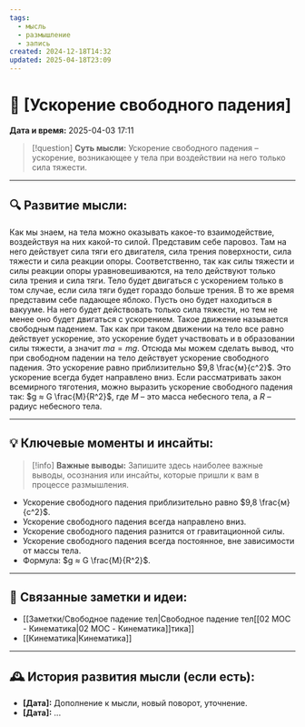 ```yaml
---
tags:
  - мысль
  - размышление
  - запись
created: 2024-12-18T14:32
updated: 2025-04-18T23:09
---
```


# 💭  [Ускорение свободного падения]

**Дата и время:** 2025-04-03 17:11

> [!question] **Суть мысли:**
> Ускорение свободного падения – ускорение, возникающее у тела при воздействии на него только сила тяжести.

---

## 🔍 Развитие мысли:

Как мы знаем, на тела можно оказывать какое-то взаимодействие, воздействуя на них какой-то силой. Представим себе паровоз. Там на него действует сила тяги его двигателя, сила трения поверхности, сила тяжести и сила реакции опоры. Соответственно, так как силы тяжести и силы реакции опоры уравновешиваются, на тело действуют только сила трения и сила тяги. Тело будет двигаться с ускорением только в том случае, если сила тяги будет гораздо больше трения.
В то же время представим себе падающее яблоко. Пусть оно будет находиться в вакууме. На него будет действовать только сила тяжести, но тем не менее оно будет двигаться с ускорением. Такое движение называется свободным падением.
Так как при таком движении на тело все равно действует ускорение, это ускорение будет участвовать и в образовании силы тяжести, а значит $ma = mg$. Отсюда мы можем сделать вывод, что при свободном падении на тело действует ускорение свободного падения. Это ускорение равно приблизительно $9,8 \frac{м}{с^2}$. Это ускорение всегда будет направлено вниз. 
Если рассматривать закон всемирного тяготения, можно выразить ускорение свободного падения так: $g ≈ G \frac{M}{R^2}$, где $M$ – это масса небесного тела, а $R$ – радиус небесного тела. 

---

## 💡 Ключевые моменты и инсайты:

> [!info] **Важные выводы:**
> Запишите здесь наиболее важные выводы, осознания или инсайты, которые пришли к вам в процессе размышления.

- Ускорение свободного падения приблизительно равно $9,8 \frac{м}{с^2}$.
- Ускорение свободного падения всегда направлено вниз. 
- Ускорение свободного падения разнится от гравитационной силы.
- Ускорение свободного падения всегда постоянное, вне зависимости от массы тела.
- Формула: $g ≈ G \frac{M}{R^2}$.

---

## 🔄 Связанные заметки и идеи:

- [[Заметки/Свободное падение тел|Свободное падение тел[[02 MOC - Кинематика|02 MOC - Кинематика]]тика]]
- [[Кинематика|Кинематика]]

---

## 🕰️ История развития мысли (если есть):

* **[Дата]:**  Дополнение к мысли, новый поворот, уточнение.
* **[Дата]:**  ...